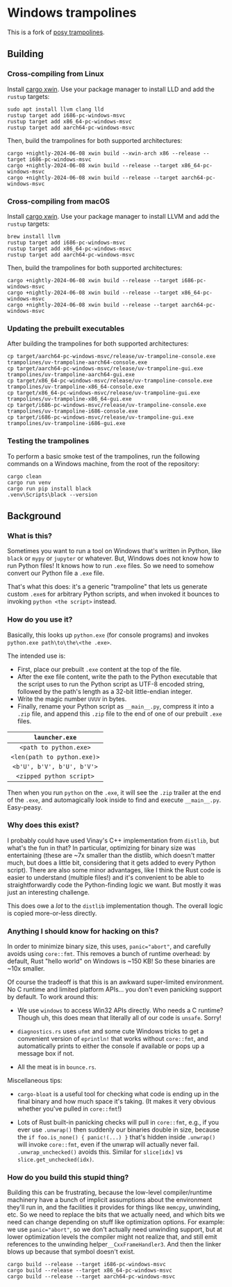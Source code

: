 # Windows trampolines

This is a fork of
[posy trampolines](https://github.com/njsmith/posy/tree/dda22e6f90f5fefa339b869dd2bbe107f5b48448/src/trampolines/windows-trampolines/posy-trampoline).

## Building

### Cross-compiling from Linux

Install [cargo xwin](https://github.com/rust-cross/cargo-xwin). Use your package manager to install
LLD and add the `rustup` targets:

```shell
sudo apt install llvm clang lld
rustup target add i686-pc-windows-msvc
rustup target add x86_64-pc-windows-msvc
rustup target add aarch64-pc-windows-msvc
```

Then, build the trampolines for both supported architectures:

```shell
cargo +nightly-2024-06-08 xwin build --xwin-arch x86 --release --target i686-pc-windows-msvc
cargo +nightly-2024-06-08 xwin build --release --target x86_64-pc-windows-msvc
cargo +nightly-2024-06-08 xwin build --release --target aarch64-pc-windows-msvc
```

### Cross-compiling from macOS

Install [cargo xwin](https://github.com/rust-cross/cargo-xwin). Use your package manager to install
LLVM and add the `rustup` targets:

```shell
brew install llvm
rustup target add i686-pc-windows-msvc
rustup target add x86_64-pc-windows-msvc
rustup target add aarch64-pc-windows-msvc
```

Then, build the trampolines for both supported architectures:

```shell
cargo +nightly-2024-06-08 xwin build --release --target i686-pc-windows-msvc
cargo +nightly-2024-06-08 xwin build --release --target x86_64-pc-windows-msvc
cargo +nightly-2024-06-08 xwin build --release --target aarch64-pc-windows-msvc
```

### Updating the prebuilt executables

After building the trampolines for both supported architectures:

```shell
cp target/aarch64-pc-windows-msvc/release/uv-trampoline-console.exe trampolines/uv-trampoline-aarch64-console.exe
cp target/aarch64-pc-windows-msvc/release/uv-trampoline-gui.exe trampolines/uv-trampoline-aarch64-gui.exe
cp target/x86_64-pc-windows-msvc/release/uv-trampoline-console.exe trampolines/uv-trampoline-x86_64-console.exe
cp target/x86_64-pc-windows-msvc/release/uv-trampoline-gui.exe trampolines/uv-trampoline-x86_64-gui.exe
cp target/i686-pc-windows-msvc/release/uv-trampoline-console.exe trampolines/uv-trampoline-i686-console.exe
cp target/i686-pc-windows-msvc/release/uv-trampoline-gui.exe trampolines/uv-trampoline-i686-gui.exe
```

### Testing the trampolines

To perform a basic smoke test of the trampolines, run the following commands on a Windows machine,
from the root of the repository:

```shell
cargo clean
cargo run venv
cargo run pip install black
.venv\Scripts\black --version
```

## Background

### What is this?

Sometimes you want to run a tool on Windows that's written in Python, like `black` or `mypy` or
`jupyter` or whatever. But, Windows does not know how to run Python files! It knows how to run
`.exe` files. So we need to somehow convert our Python file a `.exe` file.

That's what this does: it's a generic "trampoline" that lets us generate custom `.exe`s for
arbitrary Python scripts, and when invoked it bounces to invoking `python <the script>` instead.

### How do you use it?

Basically, this looks up `python.exe` (for console programs) and invokes
`python.exe path\to\the\<the .exe>`.

The intended use is:

- First, place our prebuilt `.exe` content at the top of the file.
- After the exe file content, write the path to the Python executable that the script uses to run
  the Python script as UTF-8 encoded string, followed by the path's length as a 32-bit little-endian
  integer.
- Write the magic number `UVUV` in bytes.
- Finally, rename your Python script as `__main__.py`, compress it into a `.zip` file, and append
  this `.zip` file to the end of one of our prebuilt `.exe` files.

|       `launcher.exe`        |
| :-------------------------: |
|   `<path to python.exe>`    |
| `<len(path to python.exe)>` |
| `<b'U', b'V', b'U', b'V'>`  |
|  `<zipped python script>`   |

Then when you run `python` on the `.exe`, it will see the `.zip` trailer at the end of the `.exe`,
and automagically look inside to find and execute `__main__.py`. Easy-peasy.

### Why does this exist?

I probably could have used Vinay's C++ implementation from `distlib`, but what's the fun in that? In
particular, optimizing for binary size was entertaining (these are ~7x smaller than the distlib,
which doesn't matter much, but does a little bit, considering that it gets added to every Python
script). There are also some minor advantages, like I think the Rust code is easier to understand
(multiple files!) and it's convenient to be able to straightforwardly code the Python-finding logic
we want. But mostly it was just an interesting challenge.

This does owe a _lot_ to the `distlib` implementation though. The overall logic is copied
more-or-less directly.

### Anything I should know for hacking on this?

In order to minimize binary size, this uses, `panic="abort"`, and carefully avoids using
`core::fmt`. This removes a bunch of runtime overhead: by default, Rust "hello world" on Windows is
~150 KB! So these binaries are ~10x smaller.

Of course the tradeoff is that this is an awkward super-limited environment. No C runtime and
limited platform APIs... you don't even panicking support by default. To work around this:

- We use `windows` to access Win32 APIs directly. Who needs a C runtime? Though uh, this does mean
  that literally all of our code is `unsafe`. Sorry!

- `diagnostics.rs` uses `ufmt` and some cute Windows tricks to get a convenient version of
  `eprintln!` that works without `core::fmt`, and automatically prints to either the console if
  available or pops up a message box if not.

- All the meat is in `bounce.rs`.

Miscellaneous tips:

- `cargo-bloat` is a useful tool for checking what code is ending up in the final binary and how
  much space it's taking. (It makes it very obvious whether you've pulled in `core::fmt`!)

- Lots of Rust built-in panicking checks will pull in `core::fmt`, e.g., if you ever use `.unwrap()`
  then suddenly our binaries double in size, because the `if foo.is_none() { panic!(...) }` that's
  hidden inside `.unwrap()` will invoke `core::fmt`, even if the unwrap will actually never fail.
  `.unwrap_unchecked()` avoids this. Similar for `slice[idx]` vs `slice.get_unchecked(idx)`.

### How do you build this stupid thing?

Building this can be frustrating, because the low-level compiler/runtime machinery have a bunch of
implicit assumptions about the environment they'll run in, and the facilities it provides for things
like `memcpy`, unwinding, etc. So we need to replace the bits that we actually need, and which bits
we need can change depending on stuff like optimization options. For example: we use
`panic="abort"`, so we don't actually need unwinding support, but at lower optimization levels the
compiler might not realize that, and still emit references to the unwinding
helper`__CxxFrameHandler3`. And then the linker blows up because that symbol doesn't exist.

```
cargo build --release --target i686-pc-windows-msvc
cargo build --release --target x86_64-pc-windows-msvc
cargo build --release --target aarch64-pc-windows-msvc
```
